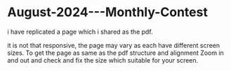 # August-2024---Monthly-Contest

i have replicated a page which i shared as the pdf.

it is not that responsive, the page may vary as each have different screen sizes.
To get the page as same as the pdf structure and alignment 
Zoom in and out and check and fix the size which suitable for your screen.

